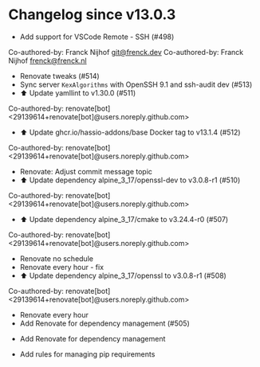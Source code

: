# Changelog since v13.0.3
- Add support for VSCode Remote - SSH (#498)

Co-authored-by: Franck Nijhof <git@frenck.dev>
Co-authored-by: Franck Nijhof <frenck@frenck.nl> 
- Renovate tweaks (#514) 
- Sync server `KexAlgorithms` with OpenSSH 9.1 and ssh-audit dev (#513) 
- ⬆️ Update yamllint to v1.30.0 (#511)

Co-authored-by: renovate[bot] <29139614+renovate[bot]@users.noreply.github.com> 
- ⬆️ Update ghcr.io/hassio-addons/base Docker tag to v13.1.4 (#512)

Co-authored-by: renovate[bot] <29139614+renovate[bot]@users.noreply.github.com> 
- Renovate: Adjust commit message topic 
- ⬆️ Update dependency alpine_3_17/openssl-dev to v3.0.8-r1 (#510)

Co-authored-by: renovate[bot] <29139614+renovate[bot]@users.noreply.github.com> 
- ⬆️ Update dependency alpine_3_17/cmake to v3.24.4-r0 (#507)

Co-authored-by: renovate[bot] <29139614+renovate[bot]@users.noreply.github.com> 
- Renovate no schedule 
- Renovate every hour - fix 
- ⬆️ Update dependency alpine_3_17/openssl to v3.0.8-r1 (#508)

Co-authored-by: renovate[bot] <29139614+renovate[bot]@users.noreply.github.com> 
- Renovate every hour 
- Add Renovate for dependency management (#505)

* Add Renovate for dependency management

* Add rules for managing pip requirements 

